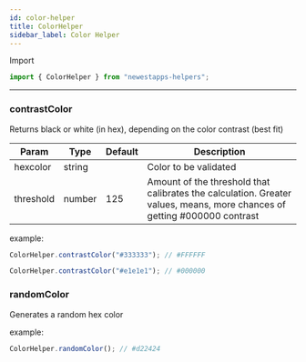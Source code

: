 ```yaml
---
id: color-helper
title: ColorHelper
sidebar_label: Color Helper
---
```


Import

```jsx
import { ColorHelper } from "newestapps-helpers";
```

---

### contrastColor

Returns black or white (in hex), depending on the color contrast (best fit)

| Param     | Type   | Default | Description                                                                                                              |
| --------- | ------ | ------- | ------------------------------------------------------------------------------------------------------------------------ |
| hexcolor  | string |         | Color to be validated                                                                                                    |
| threshold | number | 125     | Amount of the threshold that calibrates the calculation. Greater values, means, more chances of getting #000000 contrast |

example:

```jsx
ColorHelper.contrastColor("#333333"); // #FFFFFF

ColorHelper.contrastColor("#e1e1e1"); // #000000
```

### randomColor

Generates a random hex color

example:

```jsx
ColorHelper.randomColor(); // #d22424
```
